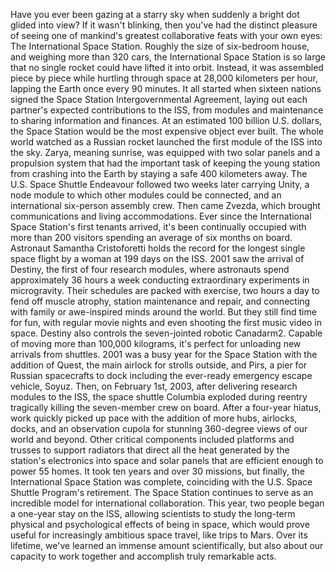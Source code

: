 Have you ever been gazing at a starry sky when suddenly  a bright dot glided into view? If it wasn't blinking, then you've had the distinct pleasure of seeing one of mankind's greatest  collaborative feats with your own eyes: The International Space Station. Roughly the size of six-bedroom house, and weighing more than 320 cars, the International Space Station  is so large that no single rocket could have  lifted it into orbit. Instead, it was assembled piece by piece while hurtling through space at 28,000 kilometers per hour, lapping the Earth once every 90 minutes. It all started when sixteen nations signed the Space Station  Intergovernmental Agreement, laying out each partner's  expected contributions to the ISS, from modules and maintenance to sharing information and finances. At an estimated 100 billion U.S. dollars, the Space Station would be the most expensive object ever built. The whole world watched as a Russian rocket launched  the first module of the ISS into the sky. Zarya, meaning sunrise,  was equipped with two solar panels and a propulsion system  that had the important task of keeping the young station  from crashing into the Earth by staying a safe 400 kilometers away. The U.S. Space Shuttle Endeavour followed two weeks later carrying Unity, a node module to which other modules could be connected, and an international  six-person assembly crew. Then came Zvezda, which brought communications and living accommodations. Ever since the International  Space Station's first tenants arrived, it's been continually occupied with more than 200 visitors spending  an average of six months on board. Astronaut Samantha Cristoforetti  holds the record for the longest single space flight by a woman at 199 days on the ISS. 2001 saw the arrival of Destiny, the first of four research modules, where astronauts spend approximately 36 hours a week conducting extraordinary experiments in microgravity. Their schedules are packed with exercise, two hours a day to fend off  muscle atrophy, station maintenance and repair, and connecting with family  or awe-inspired minds around the world. But they still find time for fun, with regular movie nights and even shooting  the first music video in space. Destiny also controls the seven-jointed robotic Canadarm2. Capable of moving  more than 100,000 kilograms, it's perfect for unloading  new arrivals from shuttles. 2001 was a busy year for the Space Station with the addition of Quest, the main airlock for strolls outside, and Pirs, a pier for Russian  spacecrafts to dock including the ever-ready  emergency escape vehicle, Soyuz. Then, on February 1st, 2003, after delivering  research modules to the ISS, the space shuttle Columbia exploded during reentry tragically killing  the seven-member crew on board. After a four-year hiatus, work quickly picked up pace with the addition of more hubs,  airlocks, docks, and an observation cupola for stunning 360-degree views of our world and beyond. Other critical components included  platforms and trusses to support radiators that direct all the heat generated by the station's electronics into space and solar panels that are efficient enough to power 55 homes. It took ten years and over 30 missions, but finally, the International  Space Station was complete, coinciding with the U.S. Space  Shuttle Program's retirement. The Space Station continues to serve as an incredible model for international collaboration. This year, two people  began a one-year stay on the ISS, allowing scientists to study the long-term physical and psychological effects of being in space, which would prove useful for increasingly ambitious space travel, like trips to Mars. Over its lifetime, we've learned  an immense amount scientifically, but also about  our capacity to work together and accomplish truly remarkable acts. 